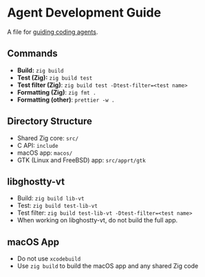 # Agent Development Guide

A file for [guiding coding agents](https://agents.md/).

## Commands

- **Build:** `zig build`
- **Test (Zig):** `zig build test`
- **Test filter (Zig)**: `zig build test -Dtest-filter=<test name>`
- **Formatting (Zig)**: `zig fmt .`
- **Formatting (other)**: `prettier -w .`

## Directory Structure

- Shared Zig core: `src/`
- C API: `include`
- macOS app: `macos/`
- GTK (Linux and FreeBSD) app: `src/apprt/gtk`

## libghostty-vt

- Build: `zig build lib-vt`
- Test: `zig build test-lib-vt`
- Test filter: `zig build test-lib-vt -Dtest-filter=<test name>`
- When working on libghostty-vt, do not build the full app.

## macOS App

- Do not use `xcodebuild`
- Use `zig build` to build the macOS app and any shared Zig code
